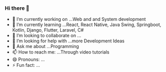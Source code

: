 ### Hi there 👋

- 🔭 I’m currently working on ...Web and and System development
- 🌱 I’m currently learning ...React, React Native, Java Swing, Springboot, Kotlin, Django, Flutter, Laravel, C#
- 👯 I’m looking to collaborate on ...
- 🤔 I’m looking for help with ...more Development Ideas
- 💬 Ask me about ...Programming
- 📫 How to reach me: ...Through video tutorials
- 😄 Pronouns: ...
- ⚡ Fun fact: ...

<!--
**graham218/graham218** is a ✨ _special_ ✨ repository because its `README.md` (this file) appears on your GitHub profile.

Here are some ideas to get you started:

- 🔭 I’m currently working on ...Web and and System development
- 🌱 I’m currently learning ...React, React Native, Java Swing, Springboot, Kotlin, Django, Flutter, Laravel, C#
- 👯 I’m looking to collaborate on ...
- 🤔 I’m looking for help with ...more Development Ideas
- 💬 Ask me about ...Programming
- 📫 How to reach me: ...Through video tutorials
- 😄 Pronouns: ...
- ⚡ Fun fact: ...
-->
